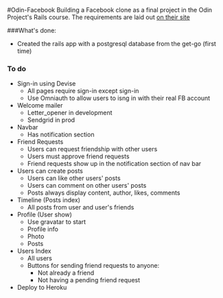 #Odin-Facebook
Building a Facebook clone as a final project in the Odin Project's Rails course. The requirements are laid out [on their site](http://www.theodinproject.com/ruby-on-rails/final-project)

###What's done:
* Created the rails app with a postgresql database from the get-go (first time)

### To do
* Sign-in using Devise
  * All pages require sign-in except sign-in
  * Use Omniauth to allow users to isng in with their real FB account
* Welcome mailer
  * Letter_opener in development
  * Sendgrid in prod
* Navbar
  * Has notification section
* Friend Requests
  * Users can request friendship with other users
  * Users must approve friend requests
  * Friend requests show up in the notification section of nav bar
* Users can create posts
  * Users can like other users' posts
  * Users can comment on other users' posts
  * Posts always display content, author, likes, comments
* Timeline (Posts index)
  * All posts from user and user's friends
* Profile (User show)
  * Use gravatar to start
  * Profile info
  * Photo
  * Posts
* Users Index
  * All users
  * Buttons for sending friend requests to anyone:
    * Not already a friend
    * Not having a pending friend request
* Deploy to Heroku